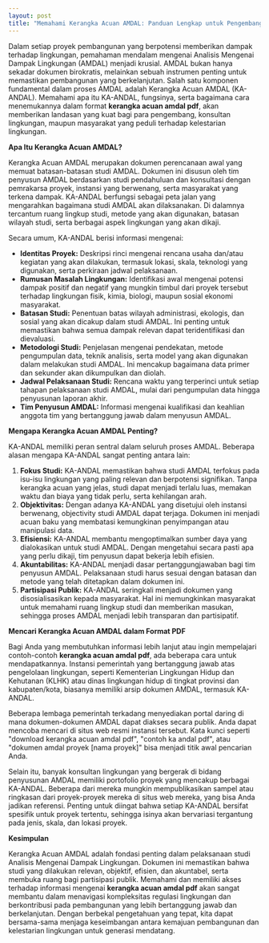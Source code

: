 ```yaml
---
layout: post
title: "Memahami Kerangka Acuan AMDAL: Panduan Lengkap untuk Pengembang dan Masyarakat"
---
```


Dalam setiap proyek pembangunan yang berpotensi memberikan dampak terhadap lingkungan, pemahaman mendalam mengenai Analisis Mengenai Dampak Lingkungan (AMDAL) menjadi krusial. AMDAL bukan hanya sekadar dokumen birokratis, melainkan sebuah instrumen penting untuk memastikan pembangunan yang berkelanjutan. Salah satu komponen fundamental dalam proses AMDAL adalah Kerangka Acuan AMDAL (KA-ANDAL). Memahami apa itu KA-ANDAL, fungsinya, serta bagaimana cara menemukannya dalam format **kerangka acuan amdal pdf**, akan memberikan landasan yang kuat bagi para pengembang, konsultan lingkungan, maupun masyarakat yang peduli terhadap kelestarian lingkungan.

**Apa Itu Kerangka Acuan AMDAL?**

Kerangka Acuan AMDAL merupakan dokumen perencanaan awal yang memuat batasan-batasan studi AMDAL. Dokumen ini disusun oleh tim penyusun AMDAL berdasarkan studi pendahuluan dan konsultasi dengan pemrakarsa proyek, instansi yang berwenang, serta masyarakat yang terkena dampak. KA-ANDAL berfungsi sebagai peta jalan yang mengarahkan bagaimana studi AMDAL akan dilaksanakan. Di dalamnya tercantum ruang lingkup studi, metode yang akan digunakan, batasan wilayah studi, serta berbagai aspek lingkungan yang akan dikaji.

Secara umum, KA-ANDAL berisi informasi mengenai:

*   **Identitas Proyek:** Deskripsi rinci mengenai rencana usaha dan/atau kegiatan yang akan dilakukan, termasuk lokasi, skala, teknologi yang digunakan, serta perkiraan jadwal pelaksanaan.
*   **Rumusan Masalah Lingkungan:** Identifikasi awal mengenai potensi dampak positif dan negatif yang mungkin timbul dari proyek tersebut terhadap lingkungan fisik, kimia, biologi, maupun sosial ekonomi masyarakat.
*   **Batasan Studi:** Penentuan batas wilayah administrasi, ekologis, dan sosial yang akan dicakup dalam studi AMDAL. Ini penting untuk memastikan bahwa semua dampak relevan dapat teridentifikasi dan dievaluasi.
*   **Metodologi Studi:** Penjelasan mengenai pendekatan, metode pengumpulan data, teknik analisis, serta model yang akan digunakan dalam melakukan studi AMDAL. Ini mencakup bagaimana data primer dan sekunder akan dikumpulkan dan diolah.
*   **Jadwal Pelaksanaan Studi:** Rencana waktu yang terperinci untuk setiap tahapan pelaksanaan studi AMDAL, mulai dari pengumpulan data hingga penyusunan laporan akhir.
*   **Tim Penyusun AMDAL:** Informasi mengenai kualifikasi dan keahlian anggota tim yang bertanggung jawab dalam menyusun AMDAL.

**Mengapa Kerangka Acuan AMDAL Penting?**

KA-ANDAL memiliki peran sentral dalam seluruh proses AMDAL. Beberapa alasan mengapa KA-ANDAL sangat penting antara lain:

1.  **Fokus Studi:** KA-ANDAL memastikan bahwa studi AMDAL terfokus pada isu-isu lingkungan yang paling relevan dan berpotensi signifikan. Tanpa kerangka acuan yang jelas, studi dapat menjadi terlalu luas, memakan waktu dan biaya yang tidak perlu, serta kehilangan arah.
2.  **Objektivitas:** Dengan adanya KA-ANDAL yang disetujui oleh instansi berwenang, objectivity studi AMDAL dapat terjaga. Dokumen ini menjadi acuan baku yang membatasi kemungkinan penyimpangan atau manipulasi data.
3.  **Efisiensi:** KA-ANDAL membantu mengoptimalkan sumber daya yang dialokasikan untuk studi AMDAL. Dengan mengetahui secara pasti apa yang perlu dikaji, tim penyusun dapat bekerja lebih efisien.
4.  **Akuntabilitas:** KA-ANDAL menjadi dasar pertanggungjawaban bagi tim penyusun AMDAL. Pelaksanaan studi harus sesuai dengan batasan dan metode yang telah ditetapkan dalam dokumen ini.
5.  **Partisipasi Publik:** KA-ANDAL seringkali menjadi dokumen yang disosialisasikan kepada masyarakat. Hal ini memungkinkan masyarakat untuk memahami ruang lingkup studi dan memberikan masukan, sehingga proses AMDAL menjadi lebih transparan dan partisipatif.

**Mencari Kerangka Acuan AMDAL dalam Format PDF**

Bagi Anda yang membutuhkan informasi lebih lanjut atau ingin mempelajari contoh-contoh **kerangka acuan amdal pdf**, ada beberapa cara untuk mendapatkannya. Instansi pemerintah yang bertanggung jawab atas pengelolaan lingkungan, seperti Kementerian Lingkungan Hidup dan Kehutanan (KLHK) atau dinas lingkungan hidup di tingkat provinsi dan kabupaten/kota, biasanya memiliki arsip dokumen AMDAL, termasuk KA-ANDAL.

Beberapa lembaga pemerintah terkadang menyediakan portal daring di mana dokumen-dokumen AMDAL dapat diakses secara publik. Anda dapat mencoba mencari di situs web resmi instansi tersebut. Kata kunci seperti "download kerangka acuan amdal pdf", "contoh ka andal pdf", atau "dokumen amdal proyek [nama proyek]" bisa menjadi titik awal pencarian Anda.

Selain itu, banyak konsultan lingkungan yang bergerak di bidang penyusunan AMDAL memiliki portofolio proyek yang mencakup berbagai KA-ANDAL. Beberapa dari mereka mungkin mempublikasikan sampel atau ringkasan dari proyek-proyek mereka di situs web mereka, yang bisa Anda jadikan referensi. Penting untuk diingat bahwa setiap KA-ANDAL bersifat spesifik untuk proyek tertentu, sehingga isinya akan bervariasi tergantung pada jenis, skala, dan lokasi proyek.

**Kesimpulan**

Kerangka Acuan AMDAL adalah fondasi penting dalam pelaksanaan studi Analisis Mengenai Dampak Lingkungan. Dokumen ini memastikan bahwa studi yang dilakukan relevan, objektif, efisien, dan akuntabel, serta membuka ruang bagi partisipasi publik. Memahami dan memiliki akses terhadap informasi mengenai **kerangka acuan amdal pdf** akan sangat membantu dalam menavigasi kompleksitas regulasi lingkungan dan berkontribusi pada pembangunan yang lebih bertanggung jawab dan berkelanjutan. Dengan berbekal pengetahuan yang tepat, kita dapat bersama-sama menjaga keseimbangan antara kemajuan pembangunan dan kelestarian lingkungan untuk generasi mendatang.
